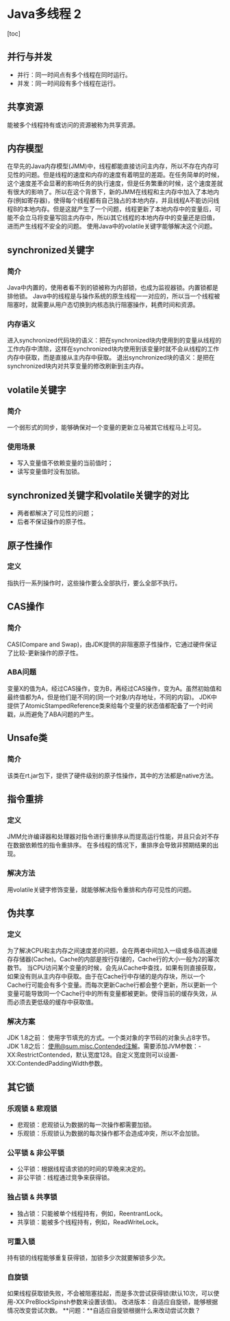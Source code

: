 # Java多线程 2
[toc]

## 并行与并发
- 并行：同一时间点有多个线程在同时运行。
- 并发：同一时间段有多个线程在运行。

## 共享资源
能被多个线程持有或访问的资源被称为共享资源。

## 内存模型
在早先的Java内存模型(JMM)中，线程都能直接访问主内存，所以不存在内存可见性的问题。但是线程的速度和内存的速度有着明显的差距。在任务简单的时候，这个速度差不会显著的影响任务的执行速度，但是任务繁重的时候，这个速度差就有很大的影响了。所以在这个背景下，新的JMM在线程和主内存中加入了本地内存(例如寄存器)，使得每个线程都有自己独占的本地内存，并且线程A不能访问线程B的本地内存。但是这就产生了一个问题，线程更新了本地内存中的变量后，可能不会立马将变量写回主内存中，所以i其它线程的本地内存中的变量还是旧值，进而产生线程不安全的问题。
使用Java中的volatile关键字能够解决这个问题。

## synchronized关键字
### 简介
Java中内置的，使用者看不到的锁被称为内部锁，也成为监视器锁。内置锁都是排他锁。
Java中的线程是与操作系统的原生线程一一对应的，所以当一个线程被阻塞时，就需要从用户态切换到内核态执行阻塞操作，耗费时间和资源。
### 内存语义
进入synchronized代码块的语义：把在synchronized块内使用到的变量从线程的工作内存中清除，这样在synchronized块内使用到该变量时就不会从线程的工作内存中获取，而是直接从主内存中获取。
退出synchronized块的语义：是把在synchronized块内对共享变量的修改刷新到主内存。

## volatile关键字
### 简介
一个弱形式的同步，能够确保对一个变量的更新立马被其它线程马上可见。
### 使用场景
- 写入变量值不依赖变量的当前值时；
- 读写变量值时没有加锁。

## synchronized关键字和volatile关键字的对比
- 两者都解决了可见性的问题；
- 后者不保证操作的原子性。

## 原子性操作
### 定义
指执行一系列操作时，这些操作要么全部执行，要么全部不执行。

## CAS操作
### 简介
CAS(Compare and Swap)，由JDK提供的非阻塞原子性操作，它通过硬件保证了比较-更新操作的原子性。
### ABA问题
变量X的值为A，经过CAS操作，变为B，再经过CAS操作，变为A。虽然初始值和最终值都为A，但是他们是不同的(同一个对象/内存地址，不同的内容)。
JDK中提供了AtomicStampedReference类来给每个变量的状态值都配备了一个时间戳，从而避免了ABA问题的产生。

## Unsafe类
### 简介
该类在rt.jar包下，提供了硬件级别的原子性操作，其中的方法都是native方法。

## 指令重排
### 定义
JMM允许编译器和处理器对指令进行重排序从而提高运行性能，并且只会对不存在数据依赖性的指令重排序。
在多线程的情况下，重排序会导致非预期结果的出现。
### 解决方法
用volatile关键字修饰变量，就能够解决指令重排和内存可见性的问题。

## 伪共享
### 定义
为了解决CPU和主内存之间速度差的问题，会在两者中间加入一级或多级高速缓存存储器(Cache)。Cache的内部是按行存储的，Cache行的大小一般为2的幂次数节。
当CPU访问某个变量的时候，会先从Cache中查找，如果有则直接获取，如果没有则从主内存中获取。由于在Cache行中存储的是内存块，所以一个Cache行可能会有多个变量。而每次更新Cache行都会整个更新，所以更新一个变量可能导致同一个Cache行中的所有变量都被更新。使得当前的缓存失效，从而必须去更低级的缓存中获取值。
### 解决方案
JDK 1.8之前：
使用字节填充的方式。一个类对象的字节码的对象头占8字节。
JDK 1.8之后：
使用@sum.misc.Contended注解。需要添加JVM参数：-XX:RestrictContended，默认宽度128。自定义宽度则可以设置-XX:ContendedPaddingWidth参数。

## 其它锁
### 乐观锁 & 悲观锁
- 悲观锁：悲观锁认为数据的每一次操作都需要加锁。
- 乐观锁：乐观锁认为数据的每次操作都不会造成冲突，所以不会加锁。

### 公平锁 & 非公平锁
- 公平锁：根据线程请求锁的时间的早晚来决定的。
- 非公平锁：线程通过竞争来获得锁。

### 独占锁 & 共享锁
- 独占锁：只能被单个线程持有，例如，ReentrantLock。
- 共享锁：能被多个线程持有，例如，ReadWriteLock。

### 可重入锁
持有锁的线程能够重复获得锁，加锁多少次就要解锁多少次。

### 自旋锁
如果线程获取锁失败，不会被阻塞挂起，而是多次尝试获得锁(默认10次，可以使用-XX:PreBlockSpinsh参数来设置该值)。
改进版本：自适应自旋锁，能够根据情况改变尝试次数。
**问题：**自适应自旋锁根据什么来改动尝试次数？

